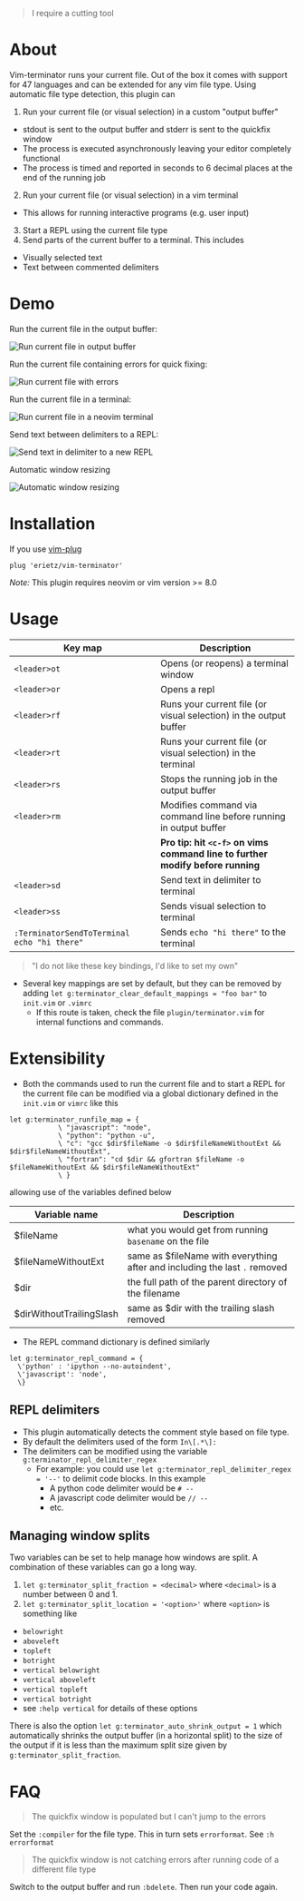 > I require a cutting tool

# About

Vim-terminator runs your current file. Out of the box it comes with support
for 47 languages and can be extended for any vim file type. Using automatic
file type detection, this plugin can

1. Run your current file (or visual selection) in a custom "output buffer"
  - stdout is sent to the output buffer and stderr is sent to the quickfix window
  - The process is executed asynchronously leaving your editor completely functional
  - The process is timed and reported in seconds to 6 decimal places at the end
  of the running job
2. Run your current file (or visual selection) in a vim terminal
  - This allows for running interactive programs (e.g. user input)
3. Start a REPL using the current file type
4. Send parts of the current buffer to a terminal. This includes
  - Visually selected text
  - Text between commented delimiters

# Demo

Run the current file in the output buffer:

![Run current file in output buffer](./media/run_in_output_buffer.gif "Run file in the output buffer")

Run the current file containing errors for quick fixing:

![Run current file with errors](./media/quickfix.gif "Run file with errors for quickfix")

Run the current file in a terminal:

![Run current file in a neovim terminal](./media/run_in_terminal.gif "Run file in the terminal")

Send text between delimiters to a REPL:

![Send text in delimiter to a new REPL](./media/send_to_repl.gif "Sending text to REPL")

Automatic window resizing

![Automatic window resizing](./media/resizing.gif)

# Installation

If you use [vim-plug](https://github.com/junegunn/vim-plug)

```vim
plug 'erietz/vim-terminator'
```

*Note:* This plugin requires neovim or vim version >= 8.0

# Usage

| Key map                                     | Description                                                                        |
| ---                                         | ---                                                                                |
| `<leader>ot`                                | Opens (or reopens) a terminal window                                               |
| `<leader>or`                                | Opens a repl                                                                       |
| `<leader>rf`                                | Runs your current file (or visual selection) in the output buffer                  |
| `<leader>rt`                                | Runs your current file (or visual selection) in the terminal                       |
| `<leader>rs`                                | Stops the running job in the output buffer                                         |
| `<leader>rm`                                | Modifies command via command line before running in output buffer                  |
|                                             | **Pro tip: hit `<c-f>` on vims command line to further modify before running**     |
| `<leader>sd`                                | Send text in delimiter to terminal                                                 |
| `<leader>ss`                                | Sends visual selection to terminal                                                 |
| `:TerminatorSendToTerminal echo "hi there"` | Sends `echo "hi there"` to the terminal                                            |


> "I do not like these key bindings, I'd like to set my own"
- Several key mappings are set by default, but they can be removed by adding
`let g:terminator_clear_default_mappings = "foo bar"` to `init.vim` or `.vimrc`
  - If this route is taken, check the file `plugin/terminator.vim` for internal
  functions and commands.

# Extensibility

- Both the commands used to run the current file and to start a REPL for the
current file can be modified via a global dictionary defined in the `init.vim`
or `vimrc` like this

```vim
let g:terminator_runfile_map = {
            \ "javascript": "node",
            \ "python": "python -u",
            \ "c": "gcc $dir$fileName -o $dir$fileNameWithoutExt && $dir$fileNameWithoutExt",
            \ "fortran": "cd $dir && gfortran $fileName -o $fileNameWithoutExt && $dir$fileNameWithoutExt"
            \ }
```

allowing use of the variables defined below

| Variable name            | Description                                                                |
| ---                      | ---                                                                        |
| $fileName                | what you would get from running  `basename` on the file                    |
| $fileNameWithoutExt      | same as $fileName with everything after and including the last `.` removed |
| $dir                     | the full path of the parent directory of the filename                      |
| $dirWithoutTrailingSlash | same as $dir with the trailing slash removed                               |


- The REPL command dictionary is defined similarly

```vim
let g:terminator_repl_command = {
  \'python' : 'ipython --no-autoindent',
  \'javascript': 'node',
  \}
````


## REPL delimiters

- This plugin automatically detects the comment style based on file type.
- By default the delimiters used of the form `In\[.*\]:`
- The delimiters can be modified using the variable `g:terminator_repl_delimiter_regex`
  - For example: you could use `let g:terminator_repl_delimiter_regex = '--'`
  to delimit code blocks. In this example 
    - A python code delimiter would be `# --`
    - A javascript code delimiter would be `// --`
    - etc.

## Managing window splits

Two variables can be set to help manage how windows are split. A combination 
of these variables can go a long way.

1. `let g:terminator_split_fraction = <decimal>` where `<decimal>` is a number between 0 and 1.
2. `let g:terminator_split_location = '<option>'` where `<option>` is something like
  - `belowright`
  - `aboveleft`
  - `topleft`
  - `botright`
  - `vertical belowright`
  - `vertical aboveleft`
  - `vertical topleft`
  - `vertical botright`
  - see `:help vertical` for details of these options

There is also the option `let g:terminator_auto_shrink_output = 1` which
automatically shrinks the output buffer (in a horizontal split) to the size of
the output if it is less than the maximum split size given by
`g:terminator_split_fraction`.

# FAQ

> The quickfix window is populated but I can't jump to the errors

Set the `:compiler` for the file type. This in turn sets `errorformat`. See `:h errorformat`

> The quickfix window is not catching errors after running code of a different file type

Switch to the output buffer and run `:bdelete`. Then run your code again.
